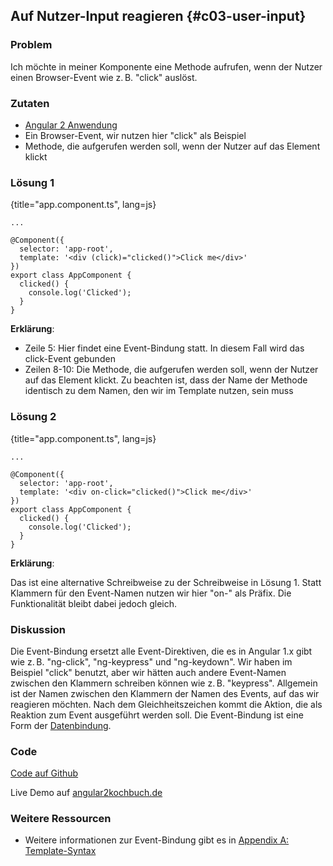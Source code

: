 ## Auf Nutzer-Input reagieren {#c03-user-input}

### Problem

Ich möchte in meiner Komponente eine Methode aufrufen, wenn der Nutzer einen Browser-Event wie z. B. "click" auslöst.

### Zutaten

* [Angular 2 Anwendung](#c02-angular-app)
* Ein Browser-Event, wir nutzen hier "click" als Beispiel
* Methode, die aufgerufen werden soll, wenn der Nutzer auf das Element klickt

### Lösung 1

{title="app.component.ts", lang=js}
```
...

@Component({
  selector: 'app-root',
  template: '<div (click)="clicked()">Click me</div>'
})
export class AppComponent {
  clicked() {
    console.log('Clicked');
  }
}
```

__Erklärung__:

* Zeile 5: Hier findet eine Event-Bindung statt. In diesem Fall wird das click-Event gebunden
* Zeilen 8-10: Die Methode, die aufgerufen werden soll, wenn der Nutzer auf das Element klickt. Zu beachten ist, dass der Name der Methode identisch zu dem Namen, den wir im Template nutzen, sein muss

### Lösung 2

{title="app.component.ts", lang=js}
```
...

@Component({
  selector: 'app-root',
  template: '<div on-click="clicked()">Click me</div>'
})
export class AppComponent {
  clicked() {
    console.log('Clicked');
  }
}
```

__Erklärung__:

Das ist eine alternative Schreibweise zu der Schreibweise in Lösung 1. Statt Klammern für den Event-Namen nutzen wir hier "on-" als Präfix. Die Funktionalität bleibt dabei jedoch gleich.

### Diskussion

Die Event-Bindung ersetzt alle Event-Direktiven, die es in Angular 1.x gibt wie z. B. "ng-click", "ng-keypress" und "ng-keydown".
Wir haben im Beispiel "click" benutzt, aber wir hätten auch andere Event-Namen zwischen den Klammern schreiben können wie z. B. "keypress".
Allgemein ist der Namen zwischen den Klammern der Namen des Events, auf das wir reagieren möchten. Nach dem Gleichheitszeichen kommt die Aktion, die als Reaktion zum Event ausgeführt werden soll.
Die Event-Bindung ist eine Form der [Datenbindung](#gl-data-binding).

### Code

[Code auf Github](https://github.com/jsperts/angular2_kochbuch_code/tree/master/03-Recipes_to_Manipulate_the_View/03-User_Interaction)

Live Demo auf [angular2kochbuch.de](http://angular2kochbuch.de/examples/code/03-Recipes_to_Manipulate_the_View/03-User_Interaction/index.html)

### Weitere Ressourcen

* Weitere informationen zur Event-Bindung gibt es in [Appendix A: Template-Syntax](#appendix-a)

